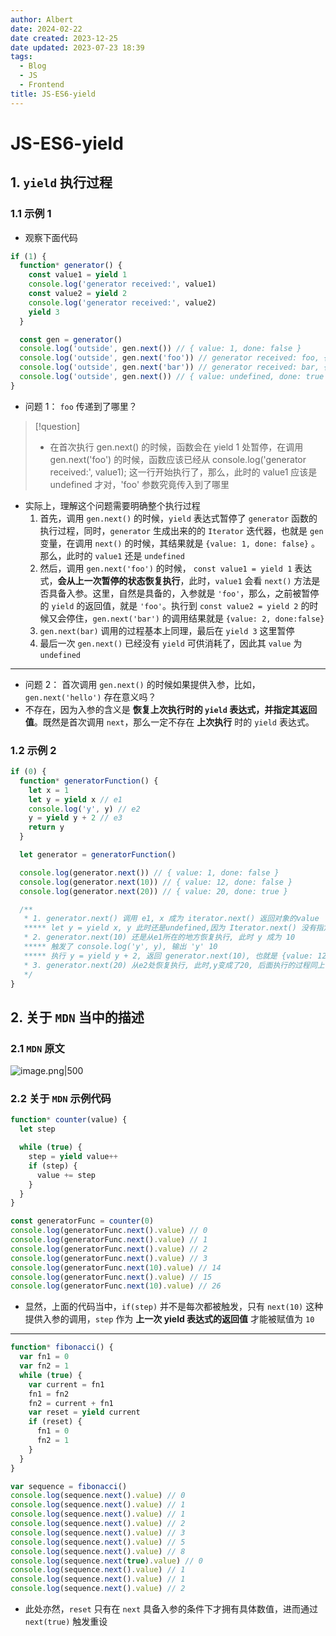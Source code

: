 ```yaml
---
author: Albert
date: 2024-02-22
date created: 2023-12-25
date updated: 2023-07-23 18:39
tags:
  - Blog
  - JS
  - Frontend
title: JS-ES6-yield
---
```


# JS-ES6-yield

## 1. `yield` 执行过程

### 1.1 示例 1

- 观察下面代码

```js
if (1) {
  function* generator() {
    const value1 = yield 1
    console.log('generator received:', value1)
    const value2 = yield 2
    console.log('generator received:', value2)
    yield 3
  }

  const gen = generator()
  console.log('outside', gen.next()) // { value: 1, done: false }
  console.log('outside', gen.next('foo')) // generator received: foo, { value: 2, done: false }
  console.log('outside', gen.next('bar')) // generator received: bar, { value: 3, done: false }
  console.log('outside', gen.next()) // { value: undefined, done: true }
}
```

- 问题 1： `foo` 传递到了哪里？

> [!question]
>
> - 在首次执行 gen.next() 的时候，函数会在 yield 1 处暂停，在调用 gen.next('foo') 的时候，函数应该已经从 console.log('generator received:', value1); 这一行开始执行了，那么，此时的 value1 应该是 undefined 才对，'foo' 参数究竟传入到了哪里

- 实际上，理解这个问题需要明确整个执行过程
  1. 首先，调用 `gen.next()` 的时候，`yield` 表达式暂停了 `generator` 函数的执行过程，同时，`generator` 生成出来的的 `Iterator` 迭代器，也就是 `gen` 变量，在调用 `next()` 的时候，其结果就是 `{value: 1, done: false}` 。那么，此时的 `value1` 还是 `undefined`
  2. 然后，调用 `gen.next('foo')` 的时候， `const value1 = yield 1` 表达式，**会从上一次暂停的状态恢复执行**，此时，`value1` 会看 `next()` 方法是否具备入参。这里，自然是具备的，入参就是 `'foo'`，那么，之前被暂停的 `yield` 的返回值，就是 `'foo'`。执行到 `const value2 = yield 2` 的时候又会停住，`gen.next('bar')` 的调用结果就是 `{value: 2, done:false}`
  3. `gen.next(bar)` 调用的过程基本上同理，最后在 `yield 3` 这里暂停
  4. 最后一次 `gen.next()` 已经没有 `yield` 可供消耗了，因此其 `value` 为 `undefined`

---

- 问题 2： 首次调用 `gen.next()` 的时候如果提供入参，比如，`gen.next('hello')` 存在意义吗？
- 不存在，因为入参的含义是 **恢复上次执行时的 `yield` 表达式，并指定其返回值**。既然是首次调用 `next`，那么一定不存在 **上次执行** 时的 `yield` 表达式。

### 1.2 示例 2

```js
if (0) {
  function* generatorFunction() {
    let x = 1
    let y = yield x // e1
    console.log('y', y) // e2
    y = yield y + 2 // e3
    return y
  }

  let generator = generatorFunction()

  console.log(generator.next()) // { value: 1, done: false }
  console.log(generator.next(10)) // { value: 12, done: false }
  console.log(generator.next(20)) // { value: 20, done: true }

  /**
   * 1. generator.next() 调用 e1, x 成为 iterator.next() 返回对象的value
   ***** let y = yield x, y 此时还是undefined,因为 Iterator.next() 没有指定入参
   * 2. generator.next(10) 还是从e1所在的地方恢复执行, 此时 y 成为 10
   ***** 触发了 console.log('y', y), 输出 'y' 10
   ***** 执行 y = yield y + 2, 返回 generator.next(10), 也就是 {value: 12, done: false}
   * 3. generator.next(20) 从e2处恢复执行, 此时,y变成了20, 后面执行的过程同上
   */
}
```

## 2. 关于 `MDN` 当中的描述

### 2.1 `MDN` 原文

![image.png|500](https://img-20221128.oss-cn-shanghai.aliyuncs.com/img-2023-05/20230723181711.png)

### 2.2 关于 `MDN` 示例代码

```js
function* counter(value) {
  let step

  while (true) {
    step = yield value++
    if (step) {
      value += step
    }
  }
}

const generatorFunc = counter(0)
console.log(generatorFunc.next().value) // 0
console.log(generatorFunc.next().value) // 1
console.log(generatorFunc.next().value) // 2
console.log(generatorFunc.next().value) // 3
console.log(generatorFunc.next(10).value) // 14
console.log(generatorFunc.next().value) // 15
console.log(generatorFunc.next(10).value) // 26
```

- 显然，上面的代码当中，`if(step)` 并不是每次都被触发，只有 `next(10)` 这种提供入参的调用，`step` 作为 **上一次 yield 表达式的返回值** 才能被赋值为 `10`

---

```js
function* fibonacci() {
  var fn1 = 0
  var fn2 = 1
  while (true) {
    var current = fn1
    fn1 = fn2
    fn2 = current + fn1
    var reset = yield current
    if (reset) {
      fn1 = 0
      fn2 = 1
    }
  }
}

var sequence = fibonacci()
console.log(sequence.next().value) // 0
console.log(sequence.next().value) // 1
console.log(sequence.next().value) // 1
console.log(sequence.next().value) // 2
console.log(sequence.next().value) // 3
console.log(sequence.next().value) // 5
console.log(sequence.next().value) // 8
console.log(sequence.next(true).value) // 0
console.log(sequence.next().value) // 1
console.log(sequence.next().value) // 1
console.log(sequence.next().value) // 2
```

- 此处亦然，`reset` 只有在 `next` 具备入参的条件下才拥有具体数值，进而通过 `next(true)` 触发重设
